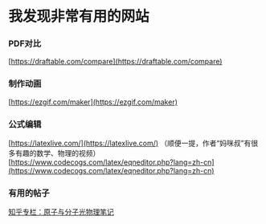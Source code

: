 # 我发现非常有用的网站

### PDF对比
[https://draftable.com/compare](https://draftable.com/compare)

### 制作动画
[https://ezgif.com/maker](https://ezgif.com/maker)

### 公式编辑

[https://latexlive.com/](https://latexlive.com/) （顺便一提，作者“妈咪叔”有很多有趣的数学、物理的视频）
[https://www.codecogs.com/latex/eqneditor.php?lang=zh-cn](https://www.codecogs.com/latex/eqneditor.php?lang=zh-cn)

### 有用的帖子
[知乎专栏：原子与分子光物理笔记](https://www.zhihu.com/column/qinghuake)